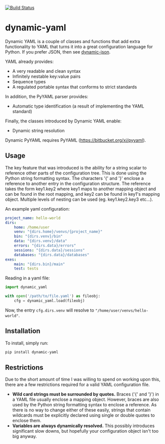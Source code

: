 [![Build Status](https://travis-ci.org/childsish/dynamic-yaml.svg?branch=master)](https://travis-ci.org/childsish/dynamic-yaml)

dynamic-yaml
============

Dynamic YAML is a couple of classes and functions that add extra functionality to YAML that turns it into a great configuration language for Python. If you prefer JSON, then see [dynamic-json][dynamic-json].

YAML already provides:

* A very readable and clean syntax
* Infinitely nestable key:value pairs
* Sequence types
* A regulated portable syntax that conforms to strict standards

In addition, the PyYAML parser provides:

* Automatic type identification (a result of implementing the YAML standard)

Finally, the classes introduced by Dynamic YAML enable:

* Dynamic string resolution

Dynamic PyYAML requires PyYAML (https://bitbucket.org/xi/pyyaml).

Usage
-----
The key feature that was introduced is the ability for a string scalar to reference other parts of the configuration tree. This is done using the Python string formatting syntax. The characters '{' and '}' enclose a reference to another entry in the configuration structure. The reference takes the form key1.key2 where key1 maps to another mapping object and can be found in the root mapping, and key2 can be found in key1's mapping object. Multiple levels of nesting can be used (eg. key1.key2.key3 etc...).

An example yaml configuration:
```yaml
project_name: hello-world
dirs:
    home: /home/user
    venv: "{dirs.home}/venvs/{project_name}"
    bin: "{dirs.venv}/bin"
    data: "{dirs.venv}/data"
    errors: "{dirs.data}/errors"
    sessions: "{dirs.data}/sessions"
    databases: "{dirs.data}/databases"
exes:
    main: "{dirs.bin}/main"
    test: tests
```

Reading in a yaml file:

```python
import dynamic_yaml

with open('/path/to/file.yaml') as fileobj:
    cfg = dynamic_yaml.load(fileobj)
```

Now, the entry `cfg.dirs.venv` will resolve to `"/home/user/venvs/hello-world"`.

Installation
------------

To install, simply run:

```bash
pip install dynamic-yaml
```

Restrictions
------------

Due to the short amount of time I was willing to spend on working upon this, there are a few restrictions required for a valid YAML configuration file.

* **Wild card strings must be surrounded by quotes.** Braces ('{' and '}') in a YAML file usually enclose a mapping object. However, braces are also used by the Python string formatting syntax to enclose a reference. As there is no way to change either of these easily, strings that contain wildcards must be explicitly declared using single or double quotes to enclose them.
* **Variables are always dynamically resolved.** This possibly introduces significant slow downs, but hopefully your configuration object isn't too big anyway.

[dynamic-json]: https://github.com/childsish/dynamic-json